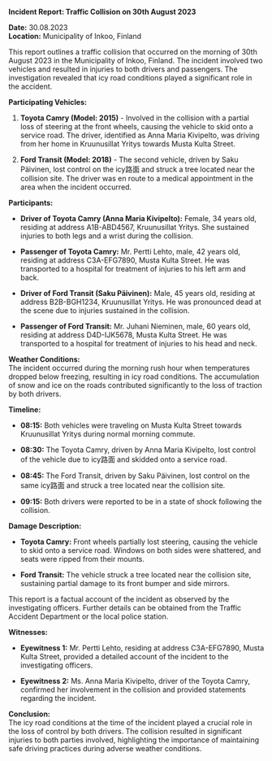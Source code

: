 

**Incident Report: Traffic Collision on 30th August 2023**

**Date:** 30.08.2023  
**Location:** Municipality of Inkoo, Finland  

This report outlines a traffic collision that occurred on the morning of 30th August 2023 in the Municipality of Inkoo, Finland. The incident involved two vehicles and resulted in injuries to both drivers and passengers. The investigation revealed that icy road conditions played a significant role in the accident.

**Participating Vehicles:**  
1. **Toyota Camry (Model: 2015)** - Involved in the collision with a partial loss of steering at the front wheels, causing the vehicle to skid onto a service road. The driver, identified as Anna Maria Kivipelto, was driving from her home in Kruunusillat Yritys towards Musta Kulta Street.  

2. **Ford Transit (Model: 2018)** - The second vehicle, driven by Saku Päivinen, lost control on the icy路面 and struck a tree located near the collision site. The driver was en route to a medical appointment in the area when the incident occurred.

**Participants:**  
- **Driver of Toyota Camry (Anna Maria Kivipelto):** Female, 34 years old, residing at address A1B-ABD4567, Kruunusillat Yritys. She sustained injuries to both legs and a wrist during the collision.  

- **Passenger of Toyota Camry:** Mr. Pertti Lehto, male, 42 years old, residing at address C3A-EFG7890, Musta Kulta Street. He was transported to a hospital for treatment of injuries to his left arm and back.  

- **Driver of Ford Transit (Saku Päivinen):** Male, 45 years old, residing at address B2B-BGH1234, Kruunusillat Yritys. He was pronounced dead at the scene due to injuries sustained in the collision.  

- **Passenger of Ford Transit:** Mr. Juhani Nieminen, male, 60 years old, residing at address D4D-IJK5678, Musta Kulta Street. He was transported to a hospital for treatment of injuries to his head and neck.  

**Weather Conditions:**  
The incident occurred during the morning rush hour when temperatures dropped below freezing, resulting in icy road conditions. The accumulation of snow and ice on the roads contributed significantly to the loss of traction by both drivers.

**Timeline:**  
- **08:15:** Both vehicles were traveling on Musta Kulta Street towards Kruunusillat Yritys during normal morning commute.  

- **08:30:** The Toyota Camry, driven by Anna Maria Kivipelto, lost control of the vehicle due to icy路面 and skidded onto a service road.  

- **08:45:** The Ford Transit, driven by Saku Päivinen, lost control on the same icy路面 and struck a tree located near the collision site.  

- **09:15:** Both drivers were reported to be in a state of shock following the collision.  

**Damage Description:**  
- **Toyota Camry:** Front wheels partially lost steering, causing the vehicle to skid onto a service road. Windows on both sides were shattered, and seats were ripped from their mounts.  

- **Ford Transit:** The vehicle struck a tree located near the collision site, sustaining partial damage to its front bumper and side mirrors.  

This report is a factual account of the incident as observed by the investigating officers. Further details can be obtained from the Traffic Accident Department or the local police station.

**Witnesses:**  
- **Eyewitness 1:** Mr. Pertti Lehto, residing at address C3A-EFG7890, Musta Kulta Street, provided a detailed account of the incident to the investigating officers.  

- **Eyewitness 2:** Ms. Anna Maria Kivipelto, driver of the Toyota Camry, confirmed her involvement in the collision and provided statements regarding the incident.

**Conclusion:**  
The icy road conditions at the time of the incident played a crucial role in the loss of control by both drivers. The collision resulted in significant injuries to both parties involved, highlighting the importance of maintaining safe driving practices during adverse weather conditions.